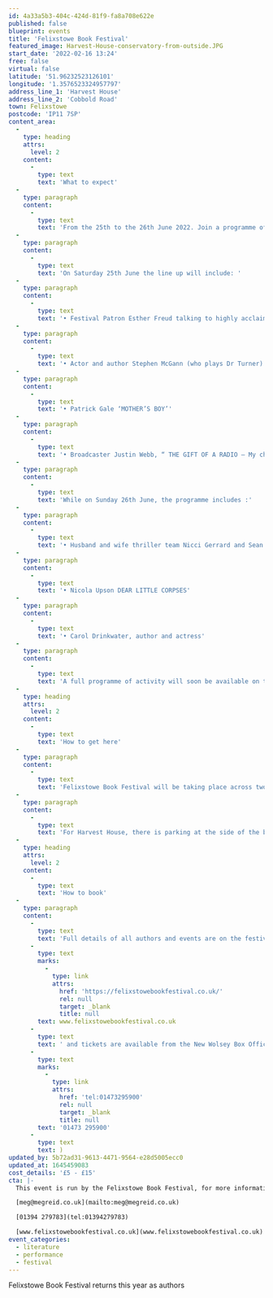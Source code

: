 ```yaml
---
id: 4a33a5b3-404c-424d-81f9-fa8a708e622e
published: false
blueprint: events
title: 'Felixstowe Book Festival'
featured_image: Harvest-House-conservatory-from-outside.JPG
start_date: '2022-02-16 13:24'
free: false
virtual: false
latitude: '51.96232523126101'
longitude: '1.3576523324957797'
address_line_1: 'Harvest House'
address_line_2: 'Cobbold Road'
town: Felixstowe
postcode: 'IP11 7SP'
content_area:
  -
    type: heading
    attrs:
      level: 2
    content:
      -
        type: text
        text: 'What to expect'
  -
    type: paragraph
    content:
      -
        type: text
        text: 'From the 25th to the 26th June 2022. Join a programme of successful authors to talk all things literature. '
  -
    type: paragraph
    content:
      -
        type: text
        text: 'On Saturday 25th June the line up will include: '
  -
    type: paragraph
    content:
      -
        type: text
        text: '• Festival Patron Esther Freud talking to highly acclaimed writer Tessa Hadley'
  -
    type: paragraph
    content:
      -
        type: text
        text: '• Actor and author Stephen McGann (who plays Dr Turner) “CALL THE MIDWIFE, A LABOUR OF LOVE”'
  -
    type: paragraph
    content:
      -
        type: text
        text: '• Patrick Gale ‘MOTHER’S BOY’'
  -
    type: paragraph
    content:
      -
        type: text
        text: '• Broadcaster Justin Webb, “ THE GIFT OF A RADIO – My childhood and Other Trainwrecks.”'
  -
    type: paragraph
    content:
      -
        type: text
        text: 'While on Sunday 26th June, the programme includes :'
  -
    type: paragraph
    content:
      -
        type: text
        text: '• Husband and wife thriller team Nicci Gerrard and Sean French, who write as Nicci Gerrard THE UNHEARD'
  -
    type: paragraph
    content:
      -
        type: text
        text: '• Nicola Upson DEAR LITTLE CORPSES'
  -
    type: paragraph
    content:
      -
        type: text
        text: '• Carol Drinkwater, author and actress'
  -
    type: paragraph
    content:
      -
        type: text
        text: 'A full programme of activity will soon be available on the Felixstowe Book Festival website.'
  -
    type: heading
    attrs:
      level: 2
    content:
      -
        type: text
        text: 'How to get here'
  -
    type: paragraph
    content:
      -
        type: text
        text: 'Felixstowe Book Festival will be taking place across two locations this year. Sessions will either be at The Two Sisters Arts Centre in Trimley St Mary or in Harvest House on Cobbold Road. '
  -
    type: paragraph
    content:
      -
        type: text
        text: 'For Harvest House, there is parking at the side of the building that can be accessed through the front drive way. There is also wheelchair access for those that have accessibility needs.'
  -
    type: heading
    attrs:
      level: 2
    content:
      -
        type: text
        text: 'How to book'
  -
    type: paragraph
    content:
      -
        type: text
        text: 'Full details of all authors and events are on the festival website '
      -
        type: text
        marks:
          -
            type: link
            attrs:
              href: 'https://felixstowebookfestival.co.uk/'
              rel: null
              target: _blank
              title: null
        text: www.felixstowebookfestival.co.uk
      -
        type: text
        text: ' and tickets are available from the New Wolsey Box Office ('
      -
        type: text
        marks:
          -
            type: link
            attrs:
              href: 'tel:01473295900'
              rel: null
              target: _blank
              title: null
        text: '01473 295900'
      -
        type: text
        text: )
updated_by: 5b72ad31-9613-4471-9564-e28d5005ecc0
updated_at: 1645459083
cost_details: '£5 - £15'
cta: |-
  This event is run by the Felixstowe Book Festival, for more information please get in contact via:

  [meg@megreid.co.uk](mailto:meg@megreid.co.uk)

  [01394 279783](tel:01394279783)

  [www.felixstowebookfestival.co.uk](www.felixstowebookfestival.co.uk)
event_categories:
  - literature
  - performance
  - festival
---
```

Felixstowe Book Festival returns this year as authors